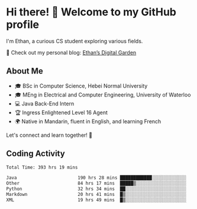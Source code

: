 # Hi there! 👋 Welcome to my GitHub profile  

I'm Ethan, a curious CS student exploring various fields.  

📌 Check out my personal blog: [Ethan’s Digital Garden](https://fortii2.github.io/)  

## About Me  
- 🎓 BSc in Computer Science, Hebei Normal University
- 🎓 MEng in Electrical and Computer Engineering, University of Waterloo
- 💻 Java Back-End Intern
- 🏆 Ingress Enlightened Level 16 Agent  
- 🌍 Native in Mandarin, fluent in English, and learning French  

Let's connect and learn together! 🚀  

## Coding Activity
<!--START_SECTION:waka-->

```txt
Total Time: 393 hrs 19 mins

Java                       190 hrs 28 mins ████████████░░░░░░░░░░░░░   48.43 %
Other                      84 hrs 17 mins  █████▒░░░░░░░░░░░░░░░░░░░   21.43 %
Python                     32 hrs 34 mins  ██░░░░░░░░░░░░░░░░░░░░░░░   08.28 %
Markdown                   20 hrs 41 mins  █▒░░░░░░░░░░░░░░░░░░░░░░░   05.26 %
XML                        19 hrs 49 mins  █▒░░░░░░░░░░░░░░░░░░░░░░░   05.04 %
```

<!--END_SECTION:waka-->
